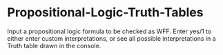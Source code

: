 # Propositional-Logic-Truth-Tables

Input a propositional logic formula to be checked as WFF.
Enter yes/1 to either enter custom interpretations, or see all possible interpretations in a Truth table drawn in the console.
